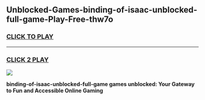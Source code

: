 
## Unblocked-Games-binding-of-isaac-unblocked-full-game-Play-Free-thw7o
<h3>
<a href="https://premium76.site?title=binding-of-isaac-unblocked-full-game&ref=12A">CLICK TO PLAY</a></h3>
<hr>

<h3>
<a href="https://premium76.site?title=binding-of-isaac-unblocked-full-game&ref=12A">CLICK 2 PLAY</a>
  
</h3>

<a href="https://premium76.site?title=binding-of-isaac-unblocked-full-game&ref=12A"><img src="https://clearcache.store/games.png"></a>


**binding-of-isaac-unblocked-full-game games unblocked: Your Gateway to Fun and Accessible Online Gaming**
